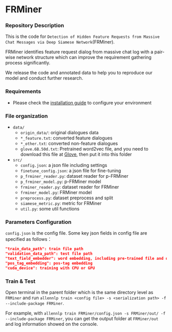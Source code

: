# FRMiner

### Repository Description
This is the code for `Detection of Hidden Feature Requests from Massive Chat Messages via Deep Siamese Network`(FRMiner). 


FRMiner identifies feature request dialog from massive chat log with a pair-wise network structure which can improve the requirement 
gathering process significantly.


We release the code and annotated data to help you to reproduce our model and conduct further research.



### Requirements
- Please check the [installation guide](INSTALL.md) to configure your environment


### File organization
- `data/`
    - `origin_data/`: original dialogues data 
    - `*_feature.txt`: converted feature dialogues
    - `*_other.txt`: converted non-feature dialogues
    - `glove.6B.50d.txt`: Pretrained word2vec file, and you need to download this file at [Glove](https://nlp.stanford.edu/projects/glove/), then put it into this folder
- `src/`
    - `config.json`: a json file including settings
    - `finetune_config.json`: a json file for fine-tuning
    - `p_frminer_reader.py`: dataset reader for p-FRMiner
    - `p_frminer_model.py`: p-FRMiner model
    - `frminer_reader.py`: dataset reader for FRMiner
    - `frminer_model.py`: FRMiner model
    - `preprocess.py`: dataset preprocess and split
    - `siamese_metric.py`: metric for FRMiner
    - `util.py`: some util functions


### Parameters Configuration
`config.json` is the config file. Some key json fields in config file are specified as follows：

```json
"train_data_path": train file path
"validation_data_path": test file path
"text_field_embedder": word embedding, including pre-trained file and dimension of embedding 
"pos_tag_embedding": pos-tag embedding
"cuda_device": training with CPU or GPU
```

### Train & Test

Open terminal in the parent folder which is the same directory level as `FRMiner` and run
``allennlp train <config file> -s <serialization path> -f --include-package FRMiner``.

For example, with `allennlp train FRMiner/config.json -s FRMiner/out/ -f --include-package FRMiner`, you can get
the output folder at `FRMiner/out` and log information showed on the console.
